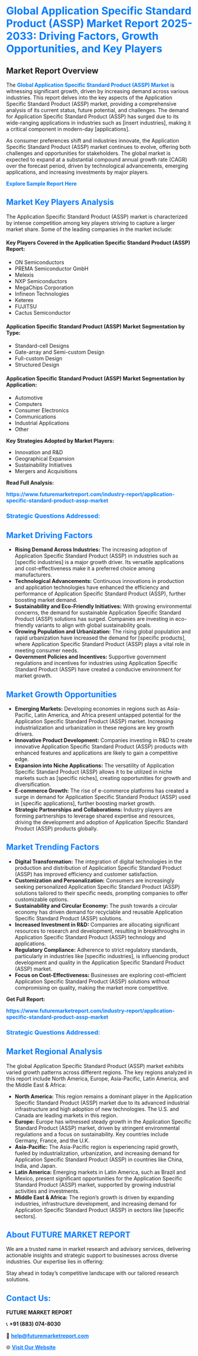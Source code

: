 <h1 style="color: #007BFF;">Global Application Specific Standard Product (ASSP) Market Report 2025-2033: Driving Factors, Growth Opportunities, and Key Players</h1>

<section id="overview">
<h2>Market Report Overview</h2>
<p>The <a href="https://www.futuremarketreport.com/industry-report/application-specific-standard-product-assp-market" style="color: #007BFF; text-decoration: none;"><strong>Global Application Specific Standard Product (ASSP) Market</strong></a> is witnessing significant growth, driven by increasing demand across various industries. This report delves into the key aspects of the Application Specific Standard Product (ASSP) market, providing a comprehensive analysis of its current status, future potential, and challenges. The demand for Application Specific Standard Product (ASSP) has surged due to its wide-ranging applications in industries such as [insert industries], making it a critical component in modern-day [applications].</p>
<p>As consumer preferences shift and industries innovate, the Application Specific Standard Product (ASSP) market continues to evolve, offering both challenges and opportunities for stakeholders. The global market is expected to expand at a substantial compound annual growth rate (CAGR) over the forecast period, driven by technological advancements, emerging applications, and increasing investments by major players.</p>
</section>

<section id="overview">
<p><a href="https://www.futuremarketreport.com/request-sample/reportId=75223" style="color: #007BFF; text-decoration: none;"><strong>Explore Sample Report Here</strong></a></p>
</section>

<section id="key-players">
<h2 style="color: #007BFF;">Market Key Players Analysis</h2>
<p>The Application Specific Standard Product (ASSP) market is characterized by intense competition among key players striving to capture a larger market share. Some of the leading companies in the market include:</p>
<h4>Key Players Covered in the Application Specific Standard Product (ASSP) Report:</h4>
<ul><li>ON Semiconductors</li><li>PREMA Semiconductor GmbH</li><li>Melexis</li><li>NXP Semiconductors</li><li>MegaChips Corporation</li><li>Infineon Technologies</li><li>Keterex</li><li>FUJITSU</li><li>Cactus Semiconductor</li></ul>
<h4>Application Specific Standard Product (ASSP) Market Segmentation by Type:</h4>
<ul><li>Standard-cell Designs</li><li>Gate-array and Semi-custom Design</li><li>Full-custom Design</li><li>Structured Design</li></ul>

<h4>Application Specific Standard Product (ASSP) Market Segmentation by Application:</h4>
<ul><li>Automotive</li><li>Computers</li><li>Consumer Electronics</li><li>Communications</li><li>Industrial Applications</li><li>Other</li></ul>
<p><strong>Key Strategies Adopted by Market Players:</strong></p>
<ul>
<li>Innovation and R&D</li>
<li>Geographical Expansion</li>
<li>Sustainability Initiatives</li>
<li>Mergers and Acquisitions</li>
</ul>
</section>

<section>
<p><strong>Read Full Analysis: </strong></p><a href="https://www.futuremarketreport.com/industry-report/application-specific-standard-product-assp-market" style="color: #007BFF; text-decoration: none;"><strong>https://www.futuremarketreport.com/industry-report/application-specific-standard-product-assp-market</strong></a>
<h3 style="color: #007BFF;">Strategic Questions Addressed:</h3>
</section>

<section id="driving-factors">
<h2 style="color: #007BFF;">Market Driving Factors</h2>
<ul>
<li><strong>Rising Demand Across Industries:</strong> The increasing adoption of Application Specific Standard Product (ASSP) in industries such as [specific industries] is a major growth driver. Its versatile applications and cost-effectiveness make it a preferred choice among manufacturers.</li>
<li><strong>Technological Advancements:</strong> Continuous innovations in production and application technologies have enhanced the efficiency and performance of Application Specific Standard Product (ASSP), further boosting market demand.</li>
<li><strong>Sustainability and Eco-Friendly Initiatives:</strong> With growing environmental concerns, the demand for sustainable Application Specific Standard Product (ASSP) solutions has surged. Companies are investing in eco-friendly variants to align with global sustainability goals.</li>
<li><strong>Growing Population and Urbanization:</strong> The rising global population and rapid urbanization have increased the demand for [specific products], where Application Specific Standard Product (ASSP) plays a vital role in meeting consumer needs.</li>
<li><strong>Government Policies and Incentives:</strong> Supportive government regulations and incentives for industries using Application Specific Standard Product (ASSP) have created a conducive environment for market growth.</li>
</ul>
</section>

<section id="growth-opportunities">
<h2 style="color: #007BFF;">Market Growth Opportunities</h2>
<ul>
<li><strong>Emerging Markets:</strong> Developing economies in regions such as Asia-Pacific, Latin America, and Africa present untapped potential for the Application Specific Standard Product (ASSP) market. Increasing industrialization and urbanization in these regions are key growth drivers.</li>
<li><strong>Innovative Product Development:</strong> Companies investing in R&D to create innovative Application Specific Standard Product (ASSP) products with enhanced features and applications are likely to gain a competitive edge.</li>
<li><strong>Expansion into Niche Applications:</strong> The versatility of Application Specific Standard Product (ASSP) allows it to be utilized in niche markets such as [specific niches], creating opportunities for growth and diversification.</li>
<li><strong>E-commerce Growth:</strong> The rise of e-commerce platforms has created a surge in demand for Application Specific Standard Product (ASSP) used in [specific applications], further boosting market growth.</li>
<li><strong>Strategic Partnerships and Collaborations:</strong> Industry players are forming partnerships to leverage shared expertise and resources, driving the development and adoption of Application Specific Standard Product (ASSP) products globally.</li>
</ul>
</section>

<section id="trending-factors">
<h2 style="color: #007BFF;">Market Trending Factors</h2>
<ul>
<li><strong>Digital Transformation:</strong> The integration of digital technologies in the production and distribution of Application Specific Standard Product (ASSP) has improved efficiency and customer satisfaction.</li>
<li><strong>Customization and Personalization:</strong> Consumers are increasingly seeking personalized Application Specific Standard Product (ASSP) solutions tailored to their specific needs, prompting companies to offer customizable options.</li>
<li><strong>Sustainability and Circular Economy:</strong> The push towards a circular economy has driven demand for recyclable and reusable Application Specific Standard Product (ASSP) solutions.</li>
<li><strong>Increased Investment in R&D:</strong> Companies are allocating significant resources to research and development, resulting in breakthroughs in Application Specific Standard Product (ASSP) technology and applications.</li>
<li><strong>Regulatory Compliance:</strong> Adherence to strict regulatory standards, particularly in industries like [specific industries], is influencing product development and quality in the Application Specific Standard Product (ASSP) market.</li>
<li><strong>Focus on Cost-Effectiveness:</strong> Businesses are exploring cost-efficient Application Specific Standard Product (ASSP) solutions without compromising on quality, making the market more competitive.</li>
</ul>
</section>

<section>
<p><strong>Get Full Report: </strong></p><a href="https://www.futuremarketreport.com/industry-report/application-specific-standard-product-assp-market" style="color: #007BFF; text-decoration: none;"><strong>https://www.futuremarketreport.com/industry-report/application-specific-standard-product-assp-market</strong></a>
<h3 style="color: #007BFF;">Strategic Questions Addressed:</h3>
</section>


<section id="regional-analysis">
<h2 style="color: #007BFF;">Market Regional Analysis</h2>
<p>The global Application Specific Standard Product (ASSP) market exhibits varied growth patterns across different regions. The key regions analyzed in this report include North America, Europe, Asia-Pacific, Latin America, and the Middle East & Africa:</p>
<ul>
<li><strong>North America:</strong> This region remains a dominant player in the Application Specific Standard Product (ASSP) market due to its advanced industrial infrastructure and high adoption of new technologies. The U.S. and Canada are leading markets in this region.</li>
<li><strong>Europe:</strong> Europe has witnessed steady growth in the Application Specific Standard Product (ASSP) market, driven by stringent environmental regulations and a focus on sustainability. Key countries include Germany, France, and the U.K.</li>
<li><strong>Asia-Pacific:</strong> The Asia-Pacific region is experiencing rapid growth, fueled by industrialization, urbanization, and increasing demand for Application Specific Standard Product (ASSP) in countries like China, India, and Japan.</li>
<li><strong>Latin America:</strong> Emerging markets in Latin America, such as Brazil and Mexico, present significant opportunities for the Application Specific Standard Product (ASSP) market, supported by growing industrial activities and investments.</li>
<li><strong>Middle East & Africa:</strong> The region’s growth is driven by expanding industries, infrastructure development, and increasing demand for Application Specific Standard Product (ASSP) in sectors like [specific sectors].</li>
</ul>
</section>

<footer>
<h2 style="color: #007BFF;">About FUTURE MARKET REPORT</h2>
<p>We are a trusted name in market research and advisory services, delivering actionable insights and strategic support to businesses across diverse industries. Our expertise lies in offering:</p>

<p>Stay ahead in today’s competitive landscape with our tailored research solutions.</p>

<h2 style="color: #007BFF;">Contact Us:</h2>
<p><strong>FUTURE MARKET REPORT</strong></p>
<p>📞 <strong>+91 (883) 074-8030</strong></p>
<p>📧 <strong><a href="mailto:help@futuremarketreport.com" style="color: #007BFF;">help@futuremarketreport.com</a></strong></p>
<p>🌐 <strong><a href="https://www.futuremarketreport.com/" style="color: #007BFF;">Visit Our Website</a></strong></p>
</footer>